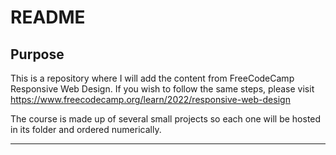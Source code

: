# README

## Purpose
This is a repository where I will add the content from FreeCodeCamp Responsive Web Design.
If you wish to follow the same steps, please visit https://www.freecodecamp.org/learn/2022/responsive-web-design

The course is made up of several small projects so each one will be hosted in its folder and ordered numerically.   

---


